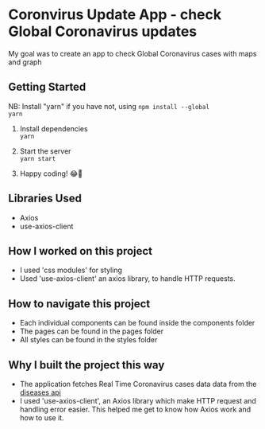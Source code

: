 # Coronvirus Update App - check Global Coronavirus updates

My goal was to create an app to check Global Coronavirus cases with maps and graph

<!-- ![](screenshot.png) -->

## Getting Started

NB: Install "yarn" if you have not, using
<code>npm install --global yarn</code>

1. Install dependencies <br>
   <code>yarn</code>

2. Start the server <br>
   <code>yarn start</code>

3. Happy coding! 😂🤗

## Libraries Used

-   Axios
-   use-axios-client

## How I worked on this project

-   I used 'css modules' for styling
-   Used 'use-axios-client' an axios library, to handle HTTP requests.

## How to navigate this project

-   Each individual components can be found inside the components folder
-   The pages can be found in the pages folder
-   All styles can be found in the styles folder

## Why I built the project this way

-   The application fetches Real Time Coronavirus cases data data from the [diseases api](https://disease.sh/docs/#/)
-   I used 'use-axios-client', an Axios library which make HTTP request and handling error easier. This helped me get to know how Axios work and how to use it.
